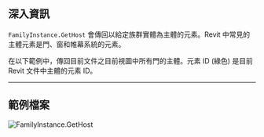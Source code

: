 ## 深入資訊
`FamilyInstance.GetHost` 會傳回以給定族群實體為主體的元素。Revit 中常見的主體元素是門、窗和帷幕系統的元素。

在以下範例中，傳回目前文件之目前視圖中所有門的主體。元素 ID (綠色) 是目前 Revit 文件中主體的元素 ID。
___
## 範例檔案

![FamilyInstance.GetHost](./Revit.Elements.FamilyInstance.GetHost_img.jpg)
